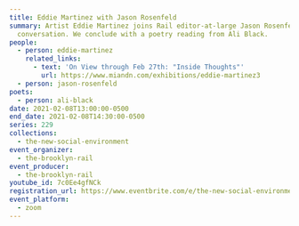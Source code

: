 ```yaml
---
title: Eddie Martinez with Jason Rosenfeld
summary: Artist Eddie Martinez joins Rail editor-at-large Jason Rosenfeld for a
  conversation. We conclude with a poetry reading from Ali Black.
people:
  - person: eddie-martinez
    related_links:
      - text: 'On View through Feb 27th: "Inside Thoughts"'
        url: https://www.miandn.com/exhibitions/eddie-martinez3
  - person: jason-rosenfeld
poets:
  - person: ali-black
date: 2021-02-08T13:00:00-0500
end_date: 2021-02-08T14:30:00-0500
series: 229
collections:
  - the-new-social-environment
event_organizer:
  - the-brooklyn-rail
event_producer:
  - the-brooklyn-rail
youtube_id: 7c0Ee4gfNCk
registration_url: https://www.eventbrite.com/e/the-new-social-environment-229-eddie-martinez-tickets-139961260899
event_platform:
  - zoom
---
```

